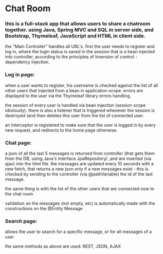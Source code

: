 
<h1>Chat Room</h1>

<h3>this is a full-stack app that allows users to share a chatroom together. using Java, Spring MVC and SQL in server side,
and Bootstrap, Thymeleaf, JavaScript and HTML in client side.</h3>

<p>the "Main Controller" handles all URL's. first the user needs to register and log in, where the login status is saved in the session
that is a bean injected into controller, according to the principles of Inversion of control - dependency injection.</p>

<h3>Log in page:</h3>
<p>when a user wants to register, his username is checked against 
the list of all other users that injected from a bean in application scope. errors are displayed to the user via the Thymeleaf library errors handling.</p>

<p>
the session of every user is handled via bean injection (session scope obviously). there is also a listener that is triggered whenever the session 
is destroyed (and then deletes this user from the list of connected user.</p>

<p>an interceptor is registered to make sure that the user is logged in by every new request, and redirects to the home page otherwise.</p>

<h3>Chat page:</h3>

<p>a json of all the last 5 messages is returned from controller (that gets them from the DB, using Java's interface JpaRepository) ,and are inserted (via ajax) into the html file. 
the messages are updated every 10 seconds with a new fetch, that returns a new json only if a new messages exist - this is checked by sending to the controller (via @pathVariable) the id of the last message.</p>

<p>the same thing is with the list of the other users that are connected now to the chat room.</p>

<p>validation on the messages (not empty, etc) is automatically made with the constructions on the @Entity Message</p>
<h3>Search page:</h3>
<p>allows the user to search for a specific message, or for all messages of a user </p>
<p>the same methods as above are used: REST, JSON, AJAX</p>

